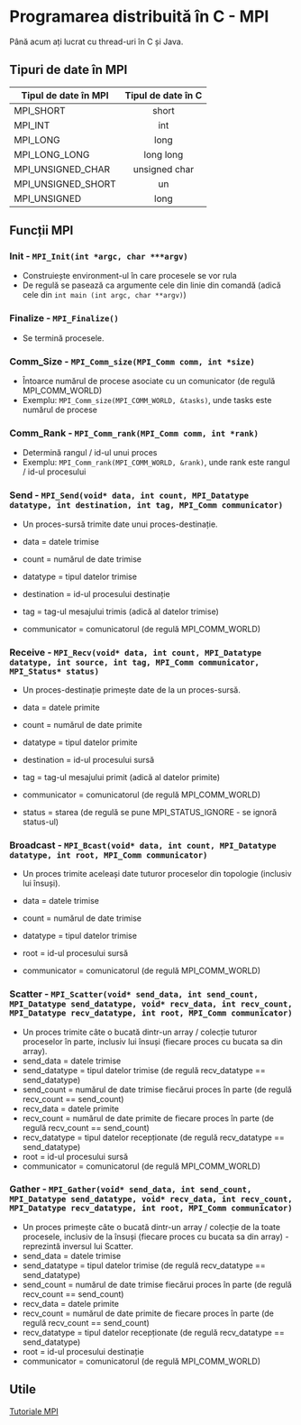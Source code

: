 # Programarea distribuită în C - MPI
Până acum ați lucrat cu thread-uri în  C și Java.
## Tipuri de date în MPI
| Tipul de date în MPI | Tipul de date în C |
| -------------------- |:------------------:|
| MPI_SHORT            | short              |
| MPI_INT              | int                |
| MPI_LONG             | long               |
| MPI_LONG_LONG        | long long             |
| MPI_UNSIGNED_CHAR    | unsigned char          |
| MPI_UNSIGNED_SHORT   | un       |
| MPI_UNSIGNED         | long               |
## Funcții MPI
### Init - `MPI_Init(int *argc, char ***argv)`
- Construiește environment-ul în care procesele se vor rula
- De regulă se pasează ca argumente cele din linie din comandă (adică cele din `int main (int argc, char **argv)`)
### Finalize - `MPI_Finalize()`
- Se termină procesele.
### Comm_Size - `MPI_Comm_size(MPI_Comm comm, int *size)`
- Întoarce numărul de procese asociate cu un comunicator (de regulă MPI_COMM_WORLD)
- Exemplu: `MPI_Comm_size(MPI_COMM_WORLD, &tasks)`, unde tasks este numărul de procese
### Comm_Rank - `MPI_Comm_rank(MPI_Comm comm, int *rank)`
- Determină rangul / id-ul unui proces
- Exemplu: `MPI_Comm_rank(MPI_COMM_WORLD, &rank)`, unde rank este rangul / id-ul procesului
### Send - `MPI_Send(void* data, int count, MPI_Datatype datatype, int destination, int tag, MPI_Comm communicator)`
- Un proces-sursă trimite date unui proces-destinație.

- data = datele trimise
- count = numărul de date trimise
- datatype = tipul datelor trimise
- destination = id-ul procesului destinație
- tag = tag-ul mesajului trimis (adică al datelor trimise)
- communicator = comunicatorul (de regulă MPI_COMM_WORLD)
### Receive - `MPI_Recv(void* data, int count, MPI_Datatype datatype, int source, int tag, MPI_Comm communicator, MPI_Status* status)`
- Un proces-destinație primește date de la un proces-sursă.

- data = datele primite
- count = numărul de date primite
- datatype = tipul datelor primite
- destination = id-ul procesului sursă
- tag = tag-ul mesajului primit (adică al datelor primite)
- communicator = comunicatorul (de regulă MPI_COMM_WORLD)
- status = starea (de regulă se pune MPI_STATUS_IGNORE - se ignoră status-ul)
### Broadcast - `MPI_Bcast(void* data, int count, MPI_Datatype datatype, int root, MPI_Comm communicator)`
- Un proces trimite aceleași date tuturor proceselor din topologie (inclusiv lui însuși).

- data = datele trimise
- count = numărul de date trimise
- datatype = tipul datelor trimise
- root = id-ul procesului sursă
- communicator = comunicatorul (de regulă MPI_COMM_WORLD)
### Scatter - `MPI_Scatter(void* send_data, int send_count, MPI_Datatype send_datatype, void* recv_data, int recv_count, MPI_Datatype recv_datatype, int root, MPI_Comm communicator)`
- Un proces trimite câte o bucată dintr-un array / colecție tuturor proceselor în parte, inclusiv lui însuși (fiecare proces cu bucata sa din array).
- send_data = datele trimise
- send_datatype = tipul datelor trimise (de regulă recv_datatype == send_datatype)
- send_count = numărul de date trimise fiecărui proces în parte (de regulă recv_count == send_count)
- recv_data = datele primite
- recv_count = numărul de date primite de fiecare proces în parte (de regulă recv_count == send_count)
- recv_datatype = tipul datelor recepționate (de regulă recv_datatype == send_datatype)
- root = id-ul procesului sursă
- communicator = comunicatorul (de regulă MPI_COMM_WORLD)
### Gather - `MPI_Gather(void* send_data, int send_count, MPI_Datatype send_datatype, void* recv_data, int recv_count, MPI_Datatype recv_datatype, int root, MPI_Comm communicator)`
- Un proces primește câte o bucată dintr-un array / colecție de la toate procesele, inclusiv de la însuși (fiecare proces cu bucata sa din array) - reprezintă inversul lui Scatter.
- send_data = datele trimise
- send_datatype = tipul datelor trimise (de regulă recv_datatype == send_datatype)
- send_count = numărul de date trimise fiecărui proces în parte (de regulă recv_count == send_count)
- recv_data = datele primite
- recv_count = numărul de date primite de fiecare proces în parte (de regulă recv_count == send_count)
- recv_datatype = tipul datelor recepționate (de regulă recv_datatype == send_datatype)
- root = id-ul procesului destinație
- communicator = comunicatorul (de regulă MPI_COMM_WORLD)

## Utile
[Tutoriale MPI](https://mpitutorial.com/tutorials/)
